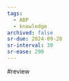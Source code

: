 ```yaml
---
tags:
  - ABP
  - knowledge
archived: false
sr-due: 2024-09-28
sr-interval: 30
sr-ease: 290
---
```

#review 